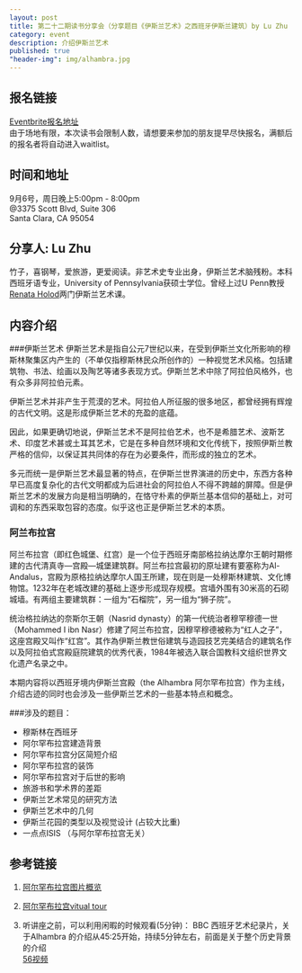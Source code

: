 ```yaml
---
layout: post
title: 第二十二期读书分享会（分享题目《伊斯兰艺术》之西班牙伊斯兰建筑）by Lu Zhu
category: event
description: 介绍伊斯兰艺术
published: true
"header-img": img/alhambra.jpg
---
```



## 报名链接
[Eventbrite报名地址](https://www.eventbrite.com/e/18408587581)  
由于场地有限，本次读书会限制人数，请想要来参加的朋友提早尽快报名，满额后的报名者将自动进入waitlist。

## 时间和地址
9月6号，周日晚上5:00pm - 8:00pm  
@3375 Scott Blvd, Suite 306  
Santa Clara, CA 95054

## 分享人: Lu Zhu
竹子，喜钢琴，爱旅游，更爱阅读。非艺术史专业出身，伊斯兰艺术脑残粉。本科西班牙语专业，University of Pennsylvania获硕士学位。曾经上过U Penn教授[Renata Holod](https://www.sas.upenn.edu/arthistory/people/profile/renata-holod)两门伊斯兰艺术课。

## 内容介绍

###伊斯兰艺术
伊斯兰艺术是指自公元7世纪以来，在受到伊斯兰文化所影响的穆斯林聚集区内产生的（不单仅指穆斯林民众所创作的）一种视觉艺术风格。包括建筑物、书法、绘画以及陶艺等诸多表现方式。伊斯兰艺术中除了阿拉伯风格外，也有众多非阿拉伯元素。

伊斯兰艺术并非产生于荒漠的艺术。阿拉伯人所征服的很多地区，都曾经拥有辉煌的古代文明。这是形成伊斯兰艺术的充盈的底蕴。

因此，如果更确切地说，伊斯兰艺术不是阿拉伯艺术，也不是希腊艺术、波斯艺术、印度艺术甚或土耳其艺术，它是在多种自然环境和文化传统下，按照伊斯兰教严格的信仰，以保证其共同体的存在为必要条件，而形成的独立的艺术。

多元而统一是伊斯兰艺术最显著的特点，在伊斯兰世界演进的历史中，东西方各种早已高度复杂化的古代文明都成为后进社会的阿拉伯人不得不跨越的屏障。但是伊斯兰艺术的发展方向是相当明确的，在恪守朴素的伊斯兰基本信仰的基础上，对可调和的东西采取包容的态度。似乎这也正是伊斯兰艺术的本质。

### 阿兰布拉宫
阿兰布拉宫（即红色城堡、红宫）是一个位于西班牙南部格拉纳达摩尔王朝时期修建的古代清真寺—宫殿—城堡建筑群。阿兰布拉宫最初的原址建有要塞称为Al-Andalus，宫殿为原格拉纳达摩尔人国王所建，现在则是一处穆斯林建筑、文化博物馆。1232年在老城改建的基础上逐步形成现存规模。宫墙外围有30米高的石砌城墙。有两组主要建筑群：一组为“石榴院”，另一组为“狮子院”。

统治格拉纳达的奈斯尔王朝（Nasrid dynasty）的第一代统治者穆罕穆德一世（Mohammed I ibn Nasr）修建了阿兰布拉宫，因穆罕穆德被称为“红人之子”，这座宫殿又叫作“红宫”。其作為伊斯兰教世俗建筑与造园技艺完美结合的建筑名作以及阿拉伯式宫殿庭院建筑的优秀代表，1984年被选入联合国教科文组织世界文化遗产名录之中。

本期内容将以西班牙境内伊斯兰宫殿（the Alhambra 阿尔罕布拉宫）作为主线，介绍古迹的同时也会涉及一些伊斯兰艺术的一些基本特点和概念。

###涉及的题目： 
 *  穆斯林在西班牙  
 *  阿尔罕布拉宫建造背景  
 *  阿尔罕布拉宫分区简短介绍  
 *  阿尔罕布拉宫的装饰  
 *  阿尔罕布拉宫对于后世的影响  
 *  旅游书和学术界的差距  
 *  伊斯兰艺术常见的研究方法  
 *  伊斯兰艺术中的几何  
 *  伊斯兰花园的类型以及视觉设计 (占较大比重)  
 *  一点点ISIS （与阿尔罕布拉宫无关） 

## 参考链接

1. [阿尔罕布拉宫图片概览](https://www.flickr.com/photos/retrorocketrick/sets/72157611310573746/)
 
2. [阿尔罕布拉宫vitual tour](http://www.aramcoworld.com/issue/200604/alhambra/tourmenu.htm)

3. 听讲座之前，可以利用闲暇的时候观看(5分钟)：
BBC 西班牙艺术纪录片，关于Alhambra 的介绍从45:25开始，持续5分钟左右，前面是关于整个历史背景的介绍  
[56视频](http://www.56.com/u11/v_NTkxMzMxODQ.html)
